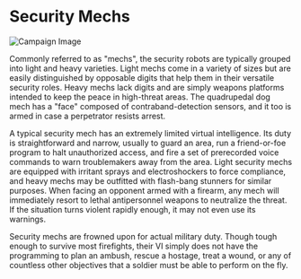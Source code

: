 # Security Mechs

![Campaign Image](/media/security-mechs.jpeg)

Commonly referred to as "mechs", the security robots are typically grouped into light and heavy varieties. Light mechs come in a variety of sizes but are easily distinguished by opposable digits that help them in their versatile security roles. Heavy mechs lack digits and are simply weapons platforms intended to keep the peace in high-threat areas. The quadrupedal dog mech has a "face" composed of contraband-detection sensors, and it too is armed in case a perpetrator resists arrest.

A typical security mech has an extremely limited virtual intelligence. Its duty is straightforward and narrow, usually to guard an area, run a friend-or-foe program to halt unauthorized access, and fire a set of prerecorded voice commands to warn troublemakers away from the area. Light security mechs are equipped with irritant sprays and electroshockers to force compliance, and heavy mechs may be outfitted with flash-bang stunners for similar purposes. When facing an opponent armed with a firearm, any mech will immediately resort to lethal antipersonnel weapons to neutralize the threat. If the situation turns violent rapidly enough, it may not even use its warnings.

Security mechs are frowned upon for actual military duty. Though tough enough to survive most firefights, their VI simply does not have the programming to plan an ambush, rescue a hostage, treat a wound, or any of countless other objectives that a soldier must be able to perform on the fly.